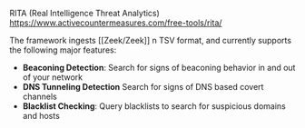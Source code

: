 RITA (Real Intelligence Threat Analytics)
https://www.activecountermeasures.com/free-tools/rita/


The framework ingests [[Zeek/Zeek]] n TSV format, and currently supports the following major features:
-   **Beaconing Detection**: Search for signs of beaconing behavior in and out of your network
-   **DNS Tunneling Detection** Search for signs of DNS based covert channels
-   **Blacklist Checking**: Query blacklists to search for suspicious domains and hosts